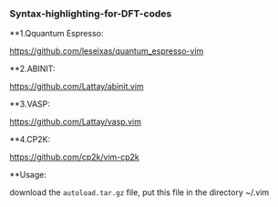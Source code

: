### Syntax-highlighting-for-DFT-codes

**1.Qquantum Espresso:

https://github.com/leseixas/quantum_espresso-vim

**2.ABINIT:

https://github.com/Lattay/abinit.vim

**3.VASP:

https://github.com/Lattay/vasp.vim

**4.CP2K:

https://github.com/cp2k/vim-cp2k

**Usage:

download the `autoload.tar.gz` file, put this file in the directory ~/.vim 
